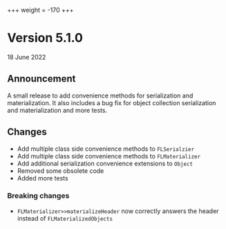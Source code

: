 +++
weight = -170
+++

# Version 5.1.0
18 June 2022

## Announcement
A small release to add convenience methods for serialization and
materialization. It also includes a bug fix for object collection
serialization and materialization and more tests.

## Changes
- Add multiple class side convenience methods to `FLSerialzier`
- Add multiple class side convenience methods to `FLMaterializer`
- Add additional serialization convenience extensions to `Object`
- Removed some obsolete code
- Added more tests

### Breaking changes
- `FLMaterializer>>materializeHeader` now correctly answers the header instead
of `FLMaterializedObjects`
